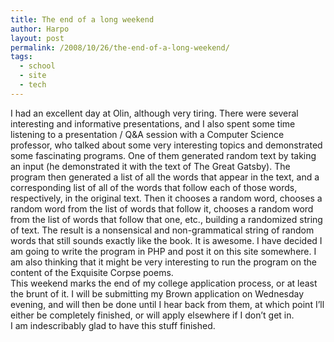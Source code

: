 ```yaml
---
title: The end of a long weekend
author: Harpo
layout: post
permalink: /2008/10/26/the-end-of-a-long-weekend/
tags:
  - school
  - site
  - tech
---
```

I had an excellent day at Olin, although very tiring. There were several interesting and informative presentations, and I also spent some time listening to a presentation / Q&A session with a Computer Science professor, who talked about some very interesting topics and demonstrated some fascinating programs. One of them generated random text by taking an input (he demonstrated it with the text of The Great Gatsby). The program then generated a list of all the words that appear in the text, and a corresponding list of all of the words that follow each of those words, respectively, in the original text. Then it chooses a random word, chooses a random word from the list of words that follow it, chooses a random word from the list of words that follow that one, etc., building a randomized string of text. The result is a nonsensical and non-grammatical string of random words that still sounds exactly like the book. It is awesome. I have decided I am going to write the program in PHP and post it on this site somewhere. I am also thinking that it might be very interesting to run the program on the content of the Exquisite Corpse poems.  
This weekend marks the end of my college application process, or at least the brunt of it. I will be submitting my Brown application on Wednesday evening, and will then be done until I hear back from them, at which point I&#8217;ll either be completely finished, or will apply elsewhere if I don&#8217;t get in.  
I am indescribably glad to have this stuff finished.